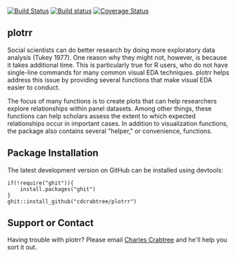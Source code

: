 [![Build Status](https://travis-ci.org/cdcrabtree/plotrr.svg?branch=master)](https://travis-ci.org/cdcrabtree/plotrr) [![Build status](https://ci.appveyor.com/api/projects/status/github/cdcrabtree/plotrr?svg=true)](https://ci.appveyor.com/api/projects/status/github/cdcrabtree/) [![Coverage Status](https://coveralls.io/repos/github/cdcrabtree/plotrr/badge.svg?branch=master)](https://coveralls.io/github/cdcrabtree/plotrr?branch=master)

## plotrr

Social scientists can do better research by doing more exploratory data analysis (Tukey 1977). One reason why they might not, however, is because it takes additional time. This is particularly true for R users, who do not have single-line commands for many common visual EDA techniques. plotrr helps address this issue by providing several functions that make visual EDA easier to conduct. 

The focus of many functions is to create plots that can help researchers explore relationships within panel datasets. Among other things, these functions can help scholars assess the extent to which expected relationships occur in important cases. In addition to visualization functions, the package also contains several "helper," or convenience, functions.

## Package Installation
The latest development version on GitHub can be installed using devtools:

```
if(!require("ghit")){
    install.packages("ghit")
}
ghit::install_github("cdcrabtree/plotrr")
```

## Support or Contact

Having trouble with plotrr? Please email [Charles Crabtree](mailto:ccrabtr@umich.edu) and he'll help you sort it out.
